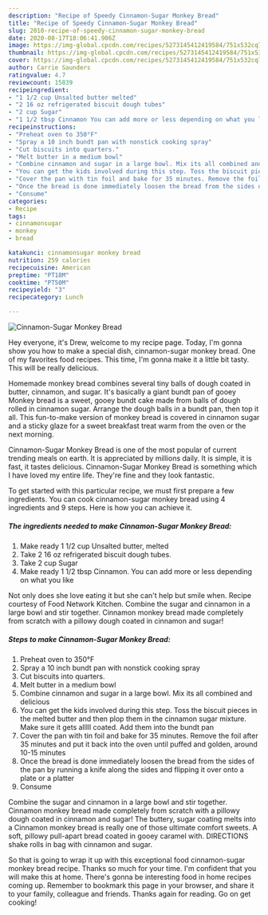 ```yaml
---
description: "Recipe of Speedy Cinnamon-Sugar Monkey Bread"
title: "Recipe of Speedy Cinnamon-Sugar Monkey Bread"
slug: 2010-recipe-of-speedy-cinnamon-sugar-monkey-bread
date: 2020-08-17T18:06:41.906Z
image: https://img-global.cpcdn.com/recipes/5273145412419584/751x532cq70/cinnamon-sugar-monkey-bread-recipe-main-photo.jpg
thumbnail: https://img-global.cpcdn.com/recipes/5273145412419584/751x532cq70/cinnamon-sugar-monkey-bread-recipe-main-photo.jpg
cover: https://img-global.cpcdn.com/recipes/5273145412419584/751x532cq70/cinnamon-sugar-monkey-bread-recipe-main-photo.jpg
author: Carrie Saunders
ratingvalue: 4.7
reviewcount: 15839
recipeingredient:
- "1 1/2 cup Unsalted butter melted"
- "2 16 oz refrigerated biscuit dough tubes"
- "2 cup Sugar"
- "1 1/2 tbsp Cinnamon You can add more or less depending on what you like"
recipeinstructions:
- "Preheat oven to 350°F"
- "Spray a 10 inch bundt pan with nonstick cooking spray"
- "Cut biscuits into quarters."
- "Melt butter in a medium bowl"
- "Combine cinnamon and sugar in a large bowl. Mix its all combined and delicious"
- "You can get the kids involved during this step. Toss the biscuit pieces in the melted butter and then plop them in the cinnamon sugar mixture. Make sure it gets alllll coated. Add them into the bundt pan"
- "Cover the pan with tin foil and bake for 35 minutes. Remove the foil after 35 minutes and put it back into the oven until puffed and golden, around 10-15 minutes"
- "Once the bread is done immediately loosen the bread from the sides of the pan by running a knife along the sides and flipping it over onto a plate or a platter"
- "Consume"
categories:
- Recipe
tags:
- cinnamonsugar
- monkey
- bread

katakunci: cinnamonsugar monkey bread 
nutrition: 259 calories
recipecuisine: American
preptime: "PT18M"
cooktime: "PT50M"
recipeyield: "3"
recipecategory: Lunch

---
```



![Cinnamon-Sugar Monkey Bread](https://img-global.cpcdn.com/recipes/5273145412419584/751x532cq70/cinnamon-sugar-monkey-bread-recipe-main-photo.jpg)

Hey everyone, it's Drew, welcome to my recipe page. Today, I'm gonna show you how to make a special dish, cinnamon-sugar monkey bread. One of my favorites food recipes. This time, I'm gonna make it a little bit tasty. This will be really delicious.

Homemade monkey bread combines several tiny balls of dough coated in butter, cinnamon, and sugar. It&#39;s basically a giant bundt pan of gooey Monkey bread is a sweet, gooey bundt cake made from balls of dough rolled in cinnamon sugar. Arrange the dough balls in a bundt pan, then top it all. This fun-to-make version of monkey bread is covered in cinnamon sugar and a sticky glaze for a sweet breakfast treat warm from the oven or the next morning.

Cinnamon-Sugar Monkey Bread is one of the most popular of current trending meals on earth. It is appreciated by millions daily. It is simple, it is fast, it tastes delicious. Cinnamon-Sugar Monkey Bread is something which I have loved my entire life. They're fine and they look fantastic.


To get started with this particular recipe, we must first prepare a few ingredients. You can cook cinnamon-sugar monkey bread using 4 ingredients and 9 steps. Here is how you can achieve it.

<!--inarticleads1-->

##### The ingredients needed to make Cinnamon-Sugar Monkey Bread:

1. Make ready 1 1/2 cup Unsalted butter, melted
1. Take 2 16 oz refrigerated biscuit dough tubes.
1. Take 2 cup Sugar
1. Make ready 1 1/2 tbsp Cinnamon. You can add more or less depending on what you like


Not only does she love eating it but she can&#39;t help but smile when. Recipe courtesy of Food Network Kitchen. Combine the sugar and cinnamon in a large bowl and stir together. Cinnamon monkey bread made completely from scratch with a pillowy dough coated in cinnamon and sugar! 

<!--inarticleads2-->

##### Steps to make Cinnamon-Sugar Monkey Bread:

1. Preheat oven to 350°F
1. Spray a 10 inch bundt pan with nonstick cooking spray
1. Cut biscuits into quarters.
1. Melt butter in a medium bowl
1. Combine cinnamon and sugar in a large bowl. Mix its all combined and delicious
1. You can get the kids involved during this step. Toss the biscuit pieces in the melted butter and then plop them in the cinnamon sugar mixture. Make sure it gets alllll coated. Add them into the bundt pan
1. Cover the pan with tin foil and bake for 35 minutes. Remove the foil after 35 minutes and put it back into the oven until puffed and golden, around 10-15 minutes
1. Once the bread is done immediately loosen the bread from the sides of the pan by running a knife along the sides and flipping it over onto a plate or a platter
1. Consume


Combine the sugar and cinnamon in a large bowl and stir together. Cinnamon monkey bread made completely from scratch with a pillowy dough coated in cinnamon and sugar! The buttery, sugar coating melts into a Cinnamon monkey bread is really one of those ultimate comfort sweets. A soft, pillowy pull-apart bread coated in gooey caramel with. DIRECTIONS shake rolls in bag with cinnamon and sugar. 

So that is going to wrap it up with this exceptional food cinnamon-sugar monkey bread recipe. Thanks so much for your time. I'm confident that you will make this at home. There's gonna be interesting food in home recipes coming up. Remember to bookmark this page in your browser, and share it to your family, colleague and friends. Thanks again for reading. Go on get cooking!
